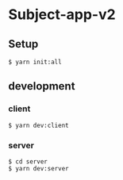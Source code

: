 # Subject-app-v2

## Setup

```
$ yarn init:all
```

## development

### client

```
$ yarn dev:client
```

### server

```
$ cd server
$ yarn dev:server
```
